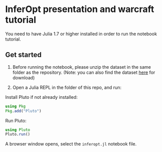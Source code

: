 # InferOpt presentation and warcraft tutorial

You need to have Julia 1.7 or higher installed in order to run the notebook tutorial.

## Get started

1) Before running the notebook, please unzip the dataset in the same folder as the repository.
(Note: you can also find the dataset [here](http://cermics.enpc.fr/~bouvierl/warcraft_TP/data.zip) for download)

2) Open a Julia REPL in the folder of this repo, and run:

Install Pluto if not already installed:
```julia
using Pkg
Pkg.add("Pluto")
```

Run Pluto:
```julia
using Pluto
Pluto.run()
```

A browser window opens, select the `inferopt.jl` notebook file.
